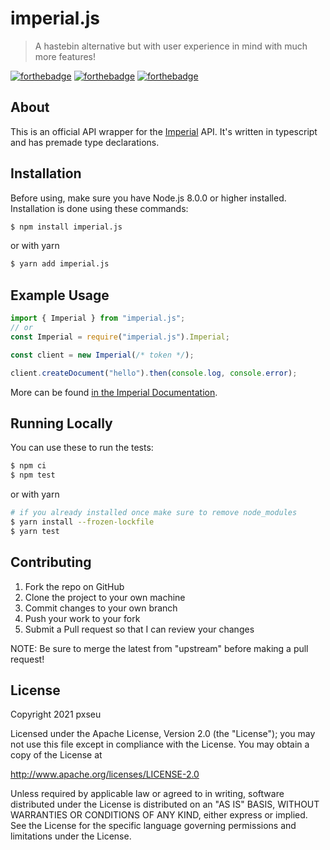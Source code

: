 # imperial.js

> A hastebin alternative but with user experience in mind with much more features!

[![forthebadge](https://forthebadge.com/images/badges/built-with-love.svg)](https://forthebadge.com)
[![forthebadge](https://forthebadge.com/images/badges/made-with-typescript.svg)](https://forthebadge.com)
[![forthebadge](https://forthebadge.com/images/badges/not-a-bug-a-feature.svg)](https://forthebadge.com)

## About

This is an official API wrapper for the [Imperial](http://imperialb.in/) API.
It's written in typescript and has premade type declarations.

## Installation

Before using, make sure you have Node.js 8.0.0 or higher installed.
Installation is done using these commands:

```sh
$ npm install imperial.js
```

or with yarn

```sh
$ yarn add imperial.js
```

## Example Usage

```js
import { Imperial } from "imperial.js";
// or
const Imperial = require("imperial.js").Imperial;

const client = new Imperial(/* token */);

client.createDocument("hello").then(console.log, console.error);
```

More can be found [in the Imperial Documentation](https://docs.imperialb.in/imperial.js/welcome).

## Running Locally

You can use these to run the tests:

```sh
$ npm ci
$ npm test
```

or with yarn

```sh
# if you already installed once make sure to remove node_modules
$ yarn install --frozen-lockfile
$ yarn test
```

## Contributing

1.  Fork the repo on GitHub
2.  Clone the project to your own machine
3.  Commit changes to your own branch
4.  Push your work to your fork
5.  Submit a Pull request so that I can review your changes

NOTE: Be sure to merge the latest from "upstream" before making a pull request!

## License

Copyright 2021 pxseu

Licensed under the Apache License, Version 2.0 (the "License");
you may not use this file except in compliance with the License.
You may obtain a copy of the License at

http://www.apache.org/licenses/LICENSE-2.0

Unless required by applicable law or agreed to in writing, software
distributed under the License is distributed on an "AS IS" BASIS,
WITHOUT WARRANTIES OR CONDITIONS OF ANY KIND, either express or implied.
See the License for the specific language governing permissions and
limitations under the License.
